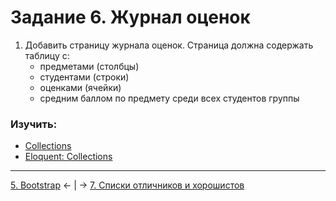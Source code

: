 # Задание 6. Журнал оценок
1. Добавить страницу журнала оценок. Страница должна содержать таблицу с:
    - предметами (столбцы)
    - студентами (строки)
    - оценками (ячейки)
    - средним баллом по предмету среди всех студентов группы

### Изучить:
- [Collections](https://laravel.com/docs/collections)
- [Eloquent: Collections](https://laravel.com/docs/eloquent-collections#available-methods)

---
[5. Bootstrap](mission-5.md) ← | → [7. Списки отличников и хорошистов](mission-7.md)
